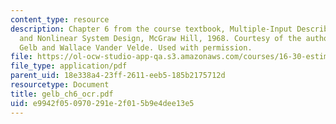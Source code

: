 ```yaml
---
content_type: resource
description: Chapter 6 from the course textbook, Multiple-Input Describing Functions
  and Nonlinear System Design, McGraw Hill, 1968. Courtesy of the authors, Authur
  Gelb and Wallace Vander Velde. Used with permission.
file: https://ol-ocw-studio-app-qa.s3.amazonaws.com/courses/16-30-estimation-and-control-of-aerospace-systems-spring-2004/e9942f050970291e2f015b9e4dee13e5_gelb_ch6_ocr.pdf
file_type: application/pdf
parent_uid: 18e338a4-23ff-2611-eeb5-185b2175712d
resourcetype: Document
title: gelb_ch6_ocr.pdf
uid: e9942f05-0970-291e-2f01-5b9e4dee13e5
---
```

